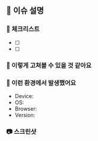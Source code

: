 ## 📌 이슈 설명

### 🐠 체크리스트

- [ ]
- [ ]

### 🚴 이렇게 고쳐볼 수 있을 것 같아요

### 🍳 이런 환경에서 발생했어요

- Device:
- OS:
- Browser:
- Version:

### 📷 스크린샷

